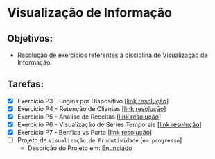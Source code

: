 # Visualização de Informação

## Objetivos:

- Resolução de exercícios referentes à disciplina de Visualização de Informação.

## Tarefas:
- [x] Exercício P3 - Logins por Dispositivo [[link resolução](https://github.com/tgvp/Visualizacao_Informacao/blob/main/src/ex_p3_logins_dispositivo.ipynb)]
- [x] Exercício P4 - Retenção de Clientes [[link resolução](https://github.com/tgvp/Visualizacao_Informacao/blob/main/src/ex_p4_retencao_clientes.ipynb)]
- [x] Exercício P5 - Análise de Receitas [[link resolução](https://github.com/tgvp/Visualizacao_Informacao/blob/main/src/ex_p7_representacao_simples.ipynb)]
- [x] Exercício P6 - Visualização de Séries Temporais [[link resolução](https://github.com/tgvp/Visualizacao_Informacao/blob/main/src/ex_p8_vis_serie_temporal.ipynb)]
- [x] Exercício P7 - Benfica vs Porto [[link resolução](https://github.com/tgvp/Visualizacao_Informacao/blob/main/src/ex_p7_benfica_porto.ipynb)]
- [ ] Projeto de `Visualização de Produtividade` [`em progresso`]
  - Descrição do Projeto em: [Enunciado](https://github.com/tgvp/Visualizacao_Informacao/blob/main/Vis_Produtividade.md)


